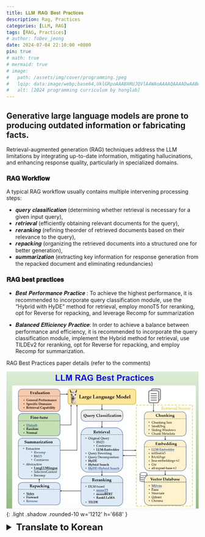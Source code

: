 ```yaml
---
title: 𝐋𝐋𝐌 𝐑𝐀𝐆 𝐁𝐞𝐬𝐭 𝐏𝐫𝐚𝐜𝐭𝐢𝐜𝐞𝐬
description: Rag, Practices
categories: [LLM, RAG]
tags: [RAG, Practices]
# author: foDev_jeong
date: 2024-07-04 22:10:00 +0800
pin: true
# math: true
# mermaid: true
# image:
#   path: /assets/img/cover/programming.jpeg
#   lqip: data:image/webp;base64,UklGRpoAAABXRUJQVlA4WAoAAAAQAAAADwAABwAAQUxQSDIAAAARL0AmbZurmr57yyIiqE8oiG0bejIYEQTgqiDA9vqnsUSI6H+oAERp2HZ65qP/VIAWAFZQOCBCAAAA8AEAnQEqEAAIAAVAfCWkAALp8sF8rgRgAP7o9FDvMCkMde9PK7euH5M1m6VWoDXf2FkP3BqV0ZYbO6NA/VFIAAAA
#   alt: [2024 programming curriculum by honglab]
---
```


## Generative large language models are prone to producing outdated information or fabricating facts.

Retrieval-augmented generation (RAG) techniques address the LLM limitations by integrating up-to-date information, mitigating hallucinations, and enhancing response quality, particularly in specialized domains.

### 𝐑𝐀𝐆 𝐖𝐨𝐫𝐤𝐟𝐥𝐨𝐰

A typical RAG workflow usually contains multiple intervening processing steps: 
- 𝒒𝒖𝒆𝒓𝒚 𝒄𝒍𝒂𝒔𝒔𝒊𝒇𝒊𝒄𝒂𝒕𝒊𝒐𝒏 (determining whether retrieval is necessary for a given input query), 
- 𝒓𝒆𝒕𝒓𝒊𝒆𝒗𝒂𝒍 (efficiently obtaining relevant documents for the query), 
- 𝒓𝒆𝒓𝒂𝒏𝒌𝒊𝒏𝒈 (refining theorder of retrieved documents based on their relevance to the query), 
- 𝒓𝒆𝒑𝒂𝒄𝒌𝒊𝒏𝒈 (organizing the retrieved documents into a structured one for better generation), 
- 𝒔𝒖𝒎𝒎𝒂𝒓𝒊𝒛𝒂𝒕𝒊𝒐𝒏 (extracting key information for response generation from the repacked document and eliminating redundancies)

### 𝐑𝐀𝐆 𝐛𝐞𝐬𝐭 𝐩𝐫𝐚𝐜𝐭𝐢𝐜𝐞𝐬

- 𝑩𝒆𝒔𝒕 𝑷𝒆𝒓𝒇𝒐𝒓𝒎𝒂𝒏𝒄𝒆 𝑷𝒓𝒂𝒄𝒕𝒊𝒄𝒆 : To achieve the highest performance, it is recommended to incorporate query classification module, use the “Hybrid with HyDE” method for retrieval, employ monoT5 for reranking, opt for Reverse for repacking, and leverage Recomp for summarization

- 𝑩𝒂𝒍𝒂𝒏𝒄𝒆𝒅 𝑬𝒇𝒇𝒊𝒄𝒊𝒆𝒏𝒄𝒚 𝑷𝒓𝒂𝒄𝒕𝒊𝒄𝒆: In order to achieve a balance between performance and efficiency, it is recommended to incorporate the query classification module, implement the Hybrid method for retrieval, use TILDEv2 for reranking, opt for Reverse for repacking, and employ Recomp for
summarization.

RAG Best Practices paper details (refer to the comments)

![ LLM RAG Best Practices ](/assets/img/llm/LLM_RAG_Best_Practices.jpeg){: .light .shadow .rounded-10 w='1212' h='668' }

<details markdown="1">
<summary style= "font-size:24px; line-height:24px; font-weight:bold; cursor:pointer;" > Translate to Korean </summary>

* * * 

## 생성적 대형 언어 모델은 오래된 정보를 생성하거나 사실을 조작하는 경향이 있습니다.

검색 증강 생성(RAG) 기술은 특히 전문 영역에서 최신 정보를 통합하고, 환각을 완화하고, 응답 품질을 향상시켜 LLM 제한 사항을 해결합니다.

### RAG 작업 흐름

일반적인 RAG 워크플로우에는 일반적으로 여러 개입 처리 단계가 포함됩니다.
- 쿼리 분류(주어진 입력 쿼리에 대해 검색이 필요한지 여부 결정),
- 검색기(쿼리와 관련된 문서를 효율적으로 가져옴),
- 순위 재지정(쿼리와의 관련성에 따라 검색된 문서의 순서를 재정의함)
- 재포장(더 나은 생성을 위해 검색된 문서를 구조화된 문서로 구성),
- 요약(리패킹된 문서에서 응답 생성을 위한 핵심 정보 추출 및 중복 제거)

### 래그 인피 관행

- 모범 사례 : 최고의 성능을 달성하려면 쿼리 분류 모듈을 통합하고, 검색을 위해 "Hybrid with HyDE" 방법을 사용하고, 순위 재지정을 위해 monoT5를 사용하고, 재패킹을 위해 Reverse를 선택하고, 요약을 위해 Recomp를 활용하는 것이 좋습니다.

- 균형 잡힌 효율성 실천: 성능과 효율성 사이의 균형을 이루기 위해 쿼리 분류 모듈을 통합하고, 검색을 위해 Hybrid 방법을 구현하고, reranking을 위해 TILDEv2를 사용하고, repacking을 위해 Reverse를 선택하고, Recomp를 사용하는 것을 권장합니다.
요약.

RAG 모범 사례 문서 세부 정보(설명 참조)

</details>
